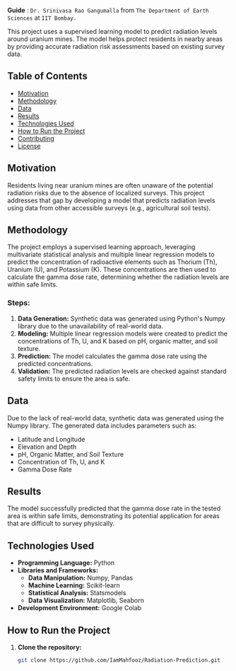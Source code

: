 **Guide** : `Dr. Srinivasa Rao Gangumalla` from `The Department of Earth Sciences` at `IIT Bombay.`  

This project uses a supervised learning model to predict radiation levels around uranium mines. The model helps protect residents in nearby areas by providing accurate radiation risk assessments based on existing survey data.

## Table of Contents
- [Motivation](#motivation)
- [Methodology](#methodology)
- [Data](#data)
- [Results](#results)
- [Technologies Used](#technologies-used)
- [How to Run the Project](#how-to-run-the-project)
- [Contributing](#contributing)
- [License](#license)

## Motivation
Residents living near uranium mines are often unaware of the potential radiation risks due to the absence of localized surveys. This project addresses that gap by developing a model that predicts radiation levels using data from other accessible surveys (e.g., agricultural soil tests).

## Methodology
The project employs a supervised learning approach, leveraging multivariate statistical analysis and multiple linear regression models to predict the concentration of radioactive elements such as Thorium (Th), Uranium (U), and Potassium (K). These concentrations are then used to calculate the gamma dose rate, determining whether the radiation levels are within safe limits.

### Steps:
1. **Data Generation:** Synthetic data was generated using Python's Numpy library due to the unavailability of real-world data.
2. **Modeling:** Multiple linear regression models were created to predict the concentrations of Th, U, and K based on pH, organic matter, and soil texture.
3. **Prediction:** The model calculates the gamma dose rate using the predicted concentrations.
4. **Validation:** The predicted radiation levels are checked against standard safety limits to ensure the area is safe.

## Data
Due to the lack of real-world data, synthetic data was generated using the Numpy library. The generated data includes parameters such as:
- Latitude and Longitude
- Elevation and Depth
- pH, Organic Matter, and Soil Texture
- Concentration of Th, U, and K
- Gamma Dose Rate

## Results
The model successfully predicted that the gamma dose rate in the tested area is within safe limits, demonstrating its potential application for areas that are difficult to survey physically.

## Technologies Used
- **Programming Language:** Python
- **Libraries and Frameworks:**
  - **Data Manipulation:** Numpy, Pandas
  - **Machine Learning:** Scikit-learn
  - **Statistical Analysis:** Statsmodels
  - **Data Visualization:** Matplotlib, Seaborn
- **Development Environment:** Google Colab

## How to Run the Project
1. **Clone the repository:**
   ```bash
   git clone https://github.com/IamMahfooz/Radiation-Prediction.git

